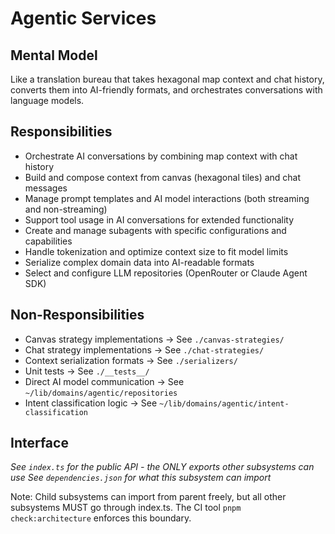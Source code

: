 # Agentic Services

## Mental Model
Like a translation bureau that takes hexagonal map context and chat history, converts them into AI-friendly formats, and orchestrates conversations with language models.

## Responsibilities
- Orchestrate AI conversations by combining map context with chat history
- Build and compose context from canvas (hexagonal tiles) and chat messages
- Manage prompt templates and AI model interactions (both streaming and non-streaming)
- Support tool usage in AI conversations for extended functionality
- Create and manage subagents with specific configurations and capabilities
- Handle tokenization and optimize context size to fit model limits
- Serialize complex domain data into AI-readable formats
- Select and configure LLM repositories (OpenRouter or Claude Agent SDK)

## Non-Responsibilities
- Canvas strategy implementations → See `./canvas-strategies/`
- Chat strategy implementations → See `./chat-strategies/`
- Context serialization formats → See `./serializers/`
- Unit tests → See `./__tests__/`
- Direct AI model communication → See `~/lib/domains/agentic/repositories`
- Intent classification logic → See `~/lib/domains/agentic/intent-classification`

## Interface
*See `index.ts` for the public API - the ONLY exports other subsystems can use*
*See `dependencies.json` for what this subsystem can import*

Note: Child subsystems can import from parent freely, but all other subsystems MUST go through index.ts. The CI tool `pnpm check:architecture` enforces this boundary.